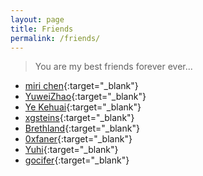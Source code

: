 ```yaml
---
layout: page
title: Friends
permalink: /friends/
---
```


> You are my best friends forever ever...

- [miri chen](https://miri90.github.io/){:target="_blank"}
- [YuweiZhao](http://www.cfzhao.com/){:target="_blank"}
- [Ye Kehuai](https://www.kimiye.xyz/){:target="_blank"}
- [xgsteins](http://xgsteins.fun/){:target="_blank"}
- [Brethland](https://typ.moe/){:target="_blank"}
- [0xfaner](https://blog.0xfaner.site/){:target="_blank"}
- [Yuhi](https://yuhi.xyz/){:target="_blank"}
- [gocifer](https://gocifer.github.io){:target="_blank"}
